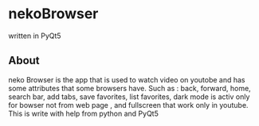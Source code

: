 # nekoBrowser
written in PyQt5 
<h2>About</h2>
<p> neko Browser is the app  that is used to watch video on youtobe and has some attributes that some browsers have.
  Such as : back, forward, home, search bar, add tabs, save favorites, list favorites, dark mode is activ only for bowser not from web page , and fullscreen that work only in youtube.
  This is write with help from python and PyQt5
  
</p>

